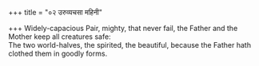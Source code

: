 +++
title = "०२ उरुव्यचसा महिनी"

+++
Widely-capacious Pair, mighty, that never fail, the Father and the Mother keep all creatures safe:  
     The two world-halves, the spirited, the beautiful, because the Father hath clothed them in goodly forms.